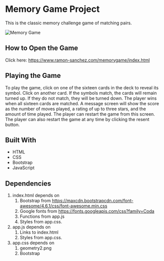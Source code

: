 # Memory Game Project

This is the classic memory challenge game of matching pairs.

![Memory Game](https://songwright.github.io/materialize-portfolio/images/matching.jpg)

## How to Open the Game

Click here: https://www.ramon-sanchez.com/memorygame/index.html

## Playing the Game

To play the game, click on one of the sixteen cards in the deck to reveal its symbol. Click on another card. If the symbols match, the cards will remain turned up. If they do not match, they will be turned down. The player wins when all sixteen cards are matched. A message screen will show the score as the number of moves played, a rating of up to three stars, and the amount of time played. The player can restart the game from this screen. The player can also restart the game at any time by clicking the resent button.

## Built With
* HTML
* CSS
* Bootstrap
* JavaScript

## Dependencies

1. index.html depends on
    1. Bootstrap from https://maxcdn.bootstrapcdn.com/font-awesome/4.6.1/css/font-awesome.min.css
    2. Google fonts from https://fonts.googleapis.com/css?family=Coda
    3. Functions from app.js
    4. Styles from app.css.
2. app.js depends on
    1. Links to index.html
    2. Styles from app.css.
3. app.css depends on
    1. geometry2.png
    2. Bootstrap
